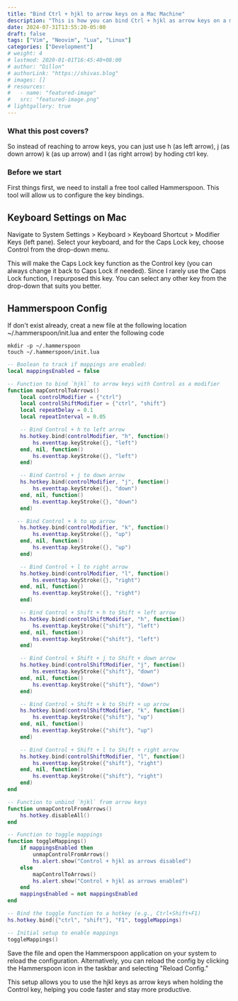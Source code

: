 ```yaml
---
title: "Bind Ctrl + hjkl to arrow keys on a Mac Machine"
description: "This is how you can bind Ctrl + hjkl as arrow keys on a mac machine"
date: 2024-07-31T13:55:20-05:00
draft: false
tags: ["Vim", "Neovim", "Lua", "Linux"]
categories: ["Development"]
# weight: 4
# lastmod: 2020-01-01T16:45:40+08:00
# author: "Dillon"
# authorLink: "https://shivas.blog"
# images: []
# resources:
#   - name: "featured-image"
#   src: "featured-image.png"
# lightgallery: true
---
```


### What this post covers?
So instead of reaching to arrow keys, you can just use h (as left arrow), j (as down arrow) k (as up arrow) and l (as right arrow) by hoding ctrl key.

### Before we start
First things first, we need to install a free tool called Hammerspoon. This tool will allow us to configure the key bindings.

## Keyboard Settings on Mac
Navigate to System Settings > Keyboard > Keyboard Shortcut > Modifier Keys (left pane). Select your keyboard, and for the Caps Lock key, choose Control from the drop-down menu.

This will make the Caps Lock key function as the Control key (you can always change it back to Caps Lock if needed). Since I rarely use the Caps Lock function, I repurposed this key. You can select any other key from the drop-down that suits you better.

## Hammerspoon Config
If don't exist already, creat a new file at the following location  ~/.hammerspoon/init.lua and enter the following code
```
mkdir -p ~/.hammerspoon
touch ~/.hammerspoon/init.lua
```

```lua
-- Boolean to track if mappings are enabled:
local mappingsEnabled = false

-- Function to bind `hjkl` to arrow keys with Control as a modifier
function mapControlToArrows()
    local controlModifier = {"ctrl"}
    local controlShiftModifier = {"ctrl", "shift"}
    local repeatDelay = 0.1
    local repeatInterval = 0.05

    -- Bind Control + h to left arrow
    hs.hotkey.bind(controlModifier, "h", function()
        hs.eventtap.keyStroke({}, "left")
    end, nil, function()
        hs.eventtap.keyStroke({}, "left")
    end)

    -- Bind Control + j to down arrow
    hs.hotkey.bind(controlModifier, "j", function()
        hs.eventtap.keyStroke({}, "down")
    end, nil, function()
        hs.eventtap.keyStroke({}, "down")
    end)

   -- Bind Control + k to up arrow
    hs.hotkey.bind(controlModifier, "k", function()
        hs.eventtap.keyStroke({}, "up")
    end, nil, function()
        hs.eventtap.keyStroke({}, "up")
    end)

    -- Bind Control + l to right arrow
    hs.hotkey.bind(controlModifier, "l", function()
        hs.eventtap.keyStroke({}, "right")
    end, nil, function()
        hs.eventtap.keyStroke({}, "right")
    end)

    -- Bind Control + Shift + h to Shift + left arrow
    hs.hotkey.bind(controlShiftModifier, "h", function()
        hs.eventtap.keyStroke({"shift"}, "left")
    end, nil, function()
        hs.eventtap.keyStroke({"shift"}, "left")
    end)

    -- Bind Control + Shift + j to Shift + down arrow
    hs.hotkey.bind(controlShiftModifier, "j", function()
        hs.eventtap.keyStroke({"shift"}, "down")
    end, nil, function()
        hs.eventtap.keyStroke({"shift"}, "down")
    end)

    -- Bind Control + Shift + k to Shift + up arrow
    hs.hotkey.bind(controlShiftModifier, "k", function()
        hs.eventtap.keyStroke({"shift"}, "up")
    end, nil, function()
        hs.eventtap.keyStroke({"shift"}, "up")
    end)

    -- Bind Control + Shift + l to Shift + right arrow
    hs.hotkey.bind(controlShiftModifier, "l", function()
        hs.eventtap.keyStroke({"shift"}, "right")
    end, nil, function()
        hs.eventtap.keyStroke({"shift"}, "right")
    end)
end

-- Function to unbind `hjkl` from arrow keys
function unmapControlFromArrows()
    hs.hotkey.disableAll()
end

-- Function to toggle mappings
function toggleMappings()
    if mappingsEnabled then
        unmapControlFromArrows()
        hs.alert.show("Control + hjkl as arrows disabled")
    else
        mapControlToArrows()
        hs.alert.show("Control + hjkl as arrows enabled")
    end
    mappingsEnabled = not mappingsEnabled
end

-- Bind the toggle function to a hotkey (e.g., Ctrl+Shift+F1)
hs.hotkey.bind({"ctrl", "shift"}, "F1", toggleMappings)

-- Initial setup to enable mappings
toggleMappings()
```

Save the file and open the Hammerspoon application on your system to reload the configuration. Alternatively, you can reload the config by clicking the Hammerspoon icon in the taskbar and selecting "Reload Config."

This setup allows you to use the hjkl keys as arrow keys when holding the Control key, helping you code faster and stay more productive.
